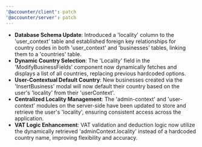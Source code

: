 ```yaml
---
'@accounter/client': patch
'@accounter/server': patch
---
```


- **Database Schema Update**: Introduced a 'locality' column to the 'user_context' table and
  established foreign key relationships for country codes in both 'user_context' and 'businesses'
  tables, linking them to a 'countries' table.
- **Dynamic Country Selection**: The 'Locality' field in the 'ModifyBusinessFields' component now
  dynamically fetches and displays a list of all countries, replacing previous hardcoded options.
- **User-Contextual Default Country**: New businesses created via the 'InsertBusiness' modal will
  now default their country based on the user's 'locality' from their 'userContext'.
- **Centralized Locality Management**: The 'admin-context' and 'user-context' modules on the
  server-side have been updated to store and retrieve the user's 'locality', ensuring consistent
  access across the application.
- **VAT Logic Enhancement**: VAT validation and deduction logic now utilize the dynamically
  retrieved 'adminContext.locality' instead of a hardcoded country name, improving flexibility and
  accuracy.
